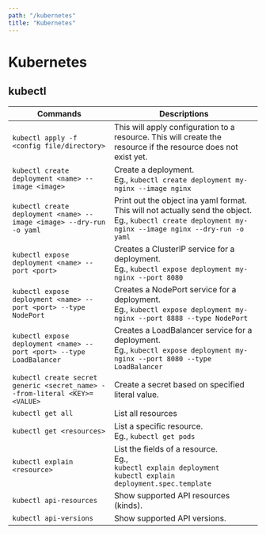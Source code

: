 ```yaml
---
path: "/kubernetes"
title: "Kubernetes"
---
```


# Kubernetes

## kubectl

| Commands | Descriptions |
| --- | --- |
| `kubectl apply -f <config file/directory>` | This will apply configuration to a resource. This will create the resource if the resource does not exist yet. |
| `kubectl create deployment <name> --image <image>` | Create a deployment. <br />Eg., `kubectl create deployment my-nginx --image nginx` |
| `kubectl create deployment <name> --image <image> --dry-run -o yaml` | Print out the object ina yaml format. This will not actually send the object. <br />Eg., `kubectl create deployment my-nginx --image nginx --dry-run -o yaml` |
| `kubectl expose deployment <name> --port <port>` | Creates a ClusterIP service for a deployment. <br />Eg., `kubectl expose deployment my-nginx --port 8080` |
| `kubectl expose deployment <name> --port <port> --type NodePort` | Creates a NodePort service for a deployment. <br />Eg., `kubectl expose deployment my-nginx --port 8888 --type NodePort` |
| `kubectl expose deployment <name> --port <port> --type LoadBalancer` | Creates a LoadBalancer service for a deployment. <br />Eg., `kubectl expose deployment my-nginx --port 8080 --type LoadBalancer` |
| `kubectl create secret generic <secret_name> --from-literal <KEY>=<VALUE>` | Create a secret based on specified literal value. |
| `kubectl get all` | List all resources |
| `kubectl get <resources>` | List a specific resource. <br />Eg., `kubectl get pods` |
| `kubectl explain <resource>` | List the fields of a resource. <br />Eg., <br /> `kubectl explain deployment` <br /> `kubectl explain deployment.spec.template` |
| `kubectl api-resources` | Show supported API resources (kinds). |
| `kubectl api-versions` | Show supported API versions. |
